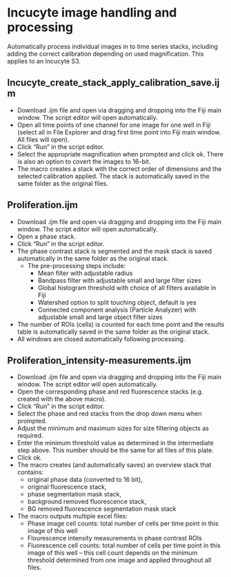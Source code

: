 # Incucyte image handling and processing

Automatically process individual images in to time series stacks, including adding the correct calibration depending on used magnification. This applies to an Incucyte S3. 

## Incucyte_create_stack_apply_calibration_save.ijm
* Download .ijm file and open via dragging and dropping into the Fiji main window. The script editor will open automatically. 
* Open all time points of one channel for one image for one well in Fiji (select all in File Explorer and drag first time point into Fiji main window. All files will open). 
* Click “Run” in the script editor. 
* Select the appropriate magnification when prompted and click ok. There is also an option to covert the images to 16-bit. 
* The macro creates a stack with the correct order of dimensions and the selected calibration applied. The stack is automatically saved in the same folder as the original files. 

## Proliferation.ijm
* Download .ijm file and open via dragging and dropping into the Fiji main window. The script editor will open automatically.
*	Open a phase stack. 
*	Click “Run” in the script editor.
*	The phase contrast stack is segmented and the mask stack is saved automatically in the same folder as the original stack. 
    - The pre-processing steps include: 
        * Mean filter with adjustable radius
        * Bandpass filter with adjustable small and large filter sizes
        * Global histogram threshold with choice of all filters available in Fiji
        * Watershed option to split touching object, default is yes
        * Connected component analysis (Particle Analyzer) with adjustable small and large object filter sizes
*   The number of ROIs (cells) is counted for each time point and the results table is automatically saved in the same folder as the original stack.
*   All windows are closed automatically following processing. 

## Proliferation_intensity-measurements.ijm
* Download .ijm file and open via dragging and dropping into the Fiji main window. The script editor will open automatically.
*	Open the corresponding phase and red fluorescence stacks (e.g. created with the above macro). 
*	Click “Run” in the script editor.
*	Select the phase and red stacks from the drop down menu when prompted. 
*	Adjust the minimum and maximum sizes for size filtering objects as required.
*	Enter the minimum threshold value as determined in the intermediate step above. This number should be the same for all files of this plate. 
*	Click ok. 
*	The macro creates (and automatically saves) an overview stack that contains: 
    -	original phase data (converted to 16 bit), 
    - original fluorescence stack, 
    - phase segmentation mask stack, 
    - background removed fluorescence stack, 
    - BG removed fluorescence segmentation mask stack
* 	The macro outputs multiple excel files: 
    - Phase image cell counts: total number of cells per time point in this image of this well
    - Flourescence intensity measurements in phase contrast ROIs
    - Fluorescence cell counts: total number of cells per time point in this image of this well – this cell count depends on the minimum threshold determined from one image and applied throughout all files. 
